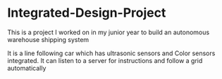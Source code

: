 # Integrated-Design-Project
This is a project I worked on in my junior year to build an autonomous warehouse shipping system

It is a line following car which has ultrasonic sensors and Color sensors integrated. It can listen to a server for instructions and follow a grid automatically